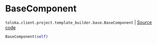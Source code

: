 # BaseComponent
`toloka.client.project.template_builder.base.BaseComponent` | [Source code](https://github.com/Toloka/toloka-kit/blob/v1.1.3/src/client/project/template_builder/base.py#L126)

```python
BaseComponent(self)
```

